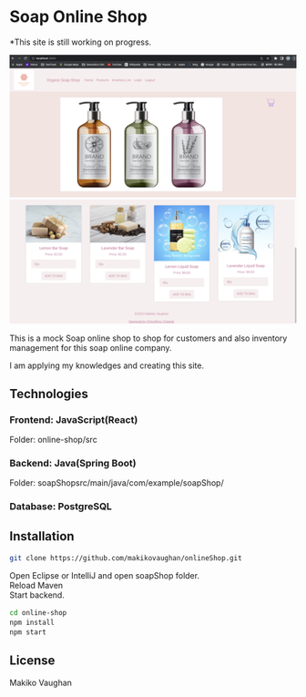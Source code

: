 # Soap Online Shop

\*This site is still working on progress.

![Screenshot1](ScreenImage/Screen1.png)
![Screenshot2](ScreenImage/Screen2.png)

This is a mock Soap online shop to shop for customers and also inventory management for this soap online company.

I am applying my knowledges and creating this site.

## Technologies

### Frontend: JavaScript(React)

Folder: online-shop/src<br/>

### Backend: Java(Spring Boot)

Folder: soapShopsrc/main/java/com/example/soapShop/ <br/>

### Database: PostgreSQL <br/>

## Installation

```bash
git clone https://github.com/makikovaughan/onlineShop.git
```

Open Eclipse or IntelliJ and open soapShop folder.
<br/>
Reload Maven <br/>
Start backend.

```bash
cd online-shop
npm install
npm start
```

## License

Makiko Vaughan
